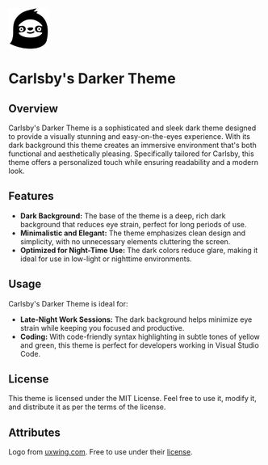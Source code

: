 <img src="images/carlsby.png" alt="Logo" width="80" height="80"> 

# Carlsby's Darker Theme

## Overview

Carlsby's Darker Theme is a sophisticated and sleek dark theme designed to provide a visually stunning and easy-on-the-eyes experience. With its dark background this theme creates an immersive environment that's both functional and aesthetically pleasing. Specifically tailored for Carlsby, this theme offers a personalized touch while ensuring readability and a modern look.

## Features

- **Dark Background:** The base of the theme is a deep, rich dark background that reduces eye strain, perfect for long periods of use.
- **Minimalistic and Elegant:** The theme emphasizes clean design and simplicity, with no unnecessary elements cluttering the screen.
- **Optimized for Night-Time Use:** The dark colors reduce glare, making it ideal for use in low-light or nighttime environments.

## Usage

Carlsby's Darker Theme is ideal for:

- **Late-Night Work Sessions:** The dark background helps minimize eye strain while keeping you focused and productive.
- **Coding:** With code-friendly syntax highlighting in subtle tones of yellow and green, this theme is perfect for developers working in Visual Studio Code.

## License
This theme is licensed under the MIT License. Feel free to use it, modify it, and distribute it as per the terms of the license.

## Attributes
Logo from <a href="https://uxwing.com/">uxwing.com</a>. Free to use under their <a href="https://uxwing.com/license/">license</a>.